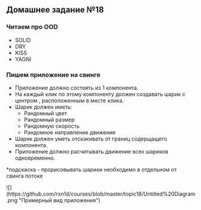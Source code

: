 ## Домашнее задание №18

### Читаем про OOD
 * SOLID
 * DRY
 * KISS
 * YAGNI

### Пишем приложение на свинге
 * Приложение должно состоять из 1 компонента.
 * На каждый клик по этому компоненту должен создавать шарик с центром , расположенным в месте клика.
 * Шарик должен иметь:
   + Рандомный цвет
   + Рандомный размер
   + Рандомную скорость
   + Рандомное направление движения
 * Шарик должен уметь отскакивать от границ содерщащего компонента.
 * Приложение должно расчитывать движение всех шариков одновременно.

*подскаска - прорисовывать шарики необходимо в отдельном от свинга потоке

 <p>![](https://github.com/rxn1d/courses/blob/master/topic18/Untitled%20Diagram.png "Примерный вид приложения")